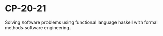 # CP-20-21
Solving software problems using functional language haskell with formal methods software engineering.
